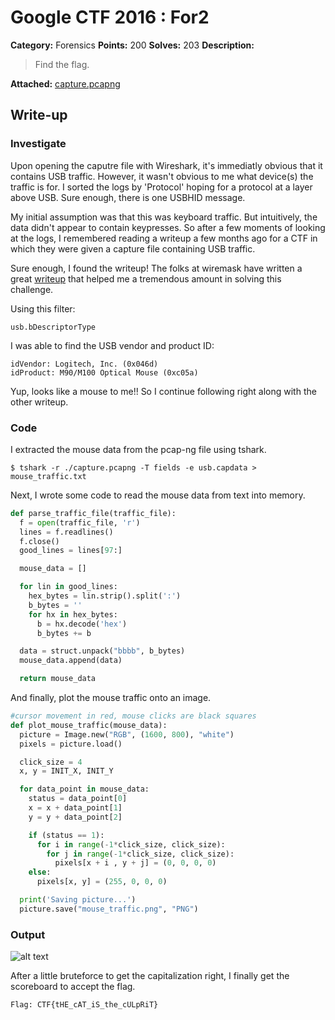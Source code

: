 # Google CTF 2016 : For2

**Category:** Forensics
**Points:** 200
**Solves:** 203
**Description:**
> Find the flag.

**Attached:** [capture.pcapng](https://github.com/b0tchsec/CTF-Fanny-Pack/blob/master/solutions/google_2016/For2/capture.pcapng)

## Write-up
### Investigate
Upon opening the caputre file with Wireshark, it's immediatly obvious that it contains USB traffic.  However, it wasn't obvious to me what device(s) the traffic is for.  I sorted the logs by 'Protocol' hoping for a protocol at a layer above USB.  Sure enough, there is one USBHID message.

My initial assumption was that this was keyboard traffic.  But intuitively, the data didn't appear to contain keypresses.  So after a few moments of looking at the logs, I remembered reading a writeup a few months ago for a CTF in which they were given a capture file containing USB traffic.

Sure enough, I found the writeup!  The folks at wiremask have written a great [writeup](https://wiremask.eu/writeups/boston-key-party-2015-riverside/) that helped me a tremendous amount in solving this challenge.

Using this filter:
```
usb.bDescriptorType
```

I was able to find the USB vendor and product ID:
```
idVendor: Logitech, Inc. (0x046d)
idProduct: M90/M100 Optical Mouse (0xc05a)
```

Yup, looks like a mouse to me!!  So I continue following right along with the other writeup.

### Code
I extracted the mouse data from the pcap-ng file using tshark.
```
$ tshark -r ./capture.pcapng -T fields -e usb.capdata > mouse_traffic.txt
```

Next, I wrote some code to read the mouse data from text into memory.
```python
def parse_traffic_file(traffic_file):
  f = open(traffic_file, 'r')
  lines = f.readlines()
  f.close()
  good_lines = lines[97:]

  mouse_data = []

  for lin in good_lines:
    hex_bytes = lin.strip().split(':')
    b_bytes = ''
    for hx in hex_bytes:
      b = hx.decode('hex')
      b_bytes += b

  data = struct.unpack("bbbb", b_bytes)
  mouse_data.append(data)

  return mouse_data
```

And finally, plot the mouse traffic onto an image.
```python
#cursor movement in red, mouse clicks are black squares
def plot_mouse_traffic(mouse_data):
  picture = Image.new("RGB", (1600, 800), "white")
  pixels = picture.load()

  click_size = 4
  x, y = INIT_X, INIT_Y

  for data_point in mouse_data:
    status = data_point[0]
    x = x + data_point[1]
    y = y + data_point[2]

    if (status == 1):
      for i in range(-1*click_size, click_size):
        for j in range(-1*click_size, click_size):
          pixels[x + i , y + j] = (0, 0, 0, 0)
    else:
      pixels[x, y] = (255, 0, 0, 0)

  print('Saving picture...')
  picture.save("mouse_traffic.png", "PNG")
```

### Output
![alt text](https://raw.githubusercontent.com/b0tchsec/CTF-Fanny-Pack/master/solutions/google_2016/For2/mouse_traffic.png "mouse_traffic.png")

After a little bruteforce to get the capitalization right, I finally get the scoreboard to accept the flag.
```
Flag: CTF{tHE_cAT_iS_the_cULpRiT}
```
